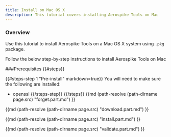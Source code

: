 ```yaml
---
title: Install on Mac OS X
description: This tutorial covers installing Aerospike Tools on Mac
---
```

### Overview
Use this tutorial to install Aerospike Tools on a Mac OS X system using `.pkg` package.

Follow the below step-by-step instructions to install Aerospike Tools on Mac

###Prerequisites
{{#steps}}

{{#steps-step 1 "Pre-install" markdown=true}}
You will need to make sure the following are installed:

- openssl
{{/steps-step}}
{{/steps}}
{{md (path-resolve (path-dirname page.src) "forget.part.md") }}

{{md (path-resolve (path-dirname page.src) "download.part.md") }}

{{md (path-resolve (path-dirname page.src) "install.part.md") }}

{{md (path-resolve (path-dirname page.src) "validate.part.md") }}
